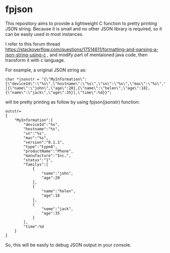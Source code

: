 # fpjson
This repository aims to provide a lightweight C function to pretty printing JSON string. Because it is small and no other JSON library is required, so it can be easily used in most instances.

I refer to this forum thread https://stackoverflow.com/questions/17514611/formatting-and-parsing-a-json-string-using-c , and modify part of mentaioned java code, then transform it with c language.

For example, a original JSON string as:

```
char *jsonstr = "{\"MyInformation\":{\"deviceId\":\"%s\",\"hostname\":\"%s\",\"sn\":\"%s\",\"mac\":\"%s\",\"version\":\"0.1.1\",\"type\":\"typeA\",\"productName\":\"Phone\",\"manufacture\":\"Inc.\",\"status\":\"1\",\"familys\":[{\"name\":\"john\",\"age\":20},{\"name\":\"helen\",\"age\":18},{\"name\":\"jack\",\"age\":35}],\"time\":%d}}";
```

will be pretty printing as follow by using fpjson(jsonstr) function:
```
outstr=
{
    "MyInformation":{
        "deviceId":"%s",
        "hostname":"%s",
        "sn":"%s",
        "mac":"%s",
        "version":"0.1.1",
        "type":"typeA",
        "productName":"Phone",
        "manufacture":"Inc.",
        "status":"1",
        "familys":[
            {
                "name":"john",
                "age":20
            },
            {
                "name":"helen",
                "age":18
            },
            {
                "name":"jack",
                "age":35
            }
        ],
        "time":%d
    }
}
```

So, this will be easily to debug JSON output in your console.
